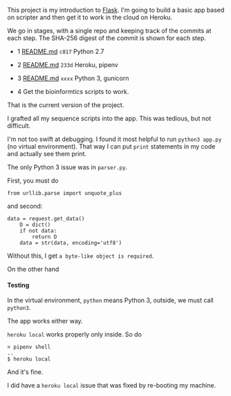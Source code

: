 This project is my introduction to [Flask](http://flask.pocoo.org).  I'm going to build a basic app based on scripter and then get it to work in the cloud on Heroku.

We go in stages, with a single repo and keeping track of the commits at each step.  The SHA-256 digest of the commit is shown for each step.

- 1  [README.md](md/README1.md) ``c817``
Python 2.7

- 2 [README.md](md/README2.md) ``233d`` 
Heroku, pipenv

- 3 [README.md](md/README3.md) ``xxxx`` Python 3, gunicorn

- 4 Get the bioinformtics scripts to work.

That is the current version of the project.

I grafted all my sequence scripts into the app.  This was tedious, but not difficult.

I'm not too swift at debugging.  I found it most helpful to run ``python3 app.py`` (no virtual environment).  That way I can put ``print`` statements in my code and actually see them print.

The only Python 3 issue was in ``parser.py``.  

First, you must do 

```
from urllib.parse import unquote_plus
```

and second:

```
data = request.get_data()
    D = dict()
    if not data:
        return D
    data = str(data, encoding='utf8')
```

Without this, I get ``a byte-like object is required``.

On the other hand

#### Testing

In the virtual environment, ``python`` means Python 3, outside, we must call ``python3``.

The app works either way.

``heroku local`` works properly only inside.  So do

```
> pipenv shell 
..
$ heroku local
```

And it's fine.

I did have a ``heroku local`` issue that was fixed by re-booting my machine.




